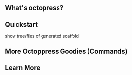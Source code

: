 
## What's octopress?



## Quickstart



show tree/files of generated scaffold


## More Octoppress Goodies (Commands)


## Learn More


